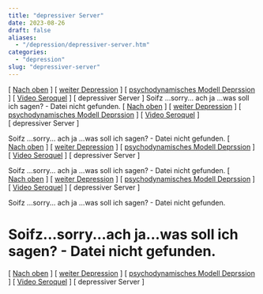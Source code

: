 ```yaml
---
title: "depressiver Server"
date: 2023-08-26
draft: false
aliases:
  - "/depression/depressiver-server.htm"
categories:
  - "depression"
slug: "depressiver-server"
---
```


[ [Nach oben](depri.html) ] [ [weiter Depression](depression.htm) ] [ [psychodynamisches Modell Deprssion](ich_depression.htm) ] [ [Video Seroquel](../definition/seroquel.htm) ] [ depressiver Server ] Soifz ...sorry... ach ja ...was soll ich sagen? - Datei nicht gefunden. [ [Nach oben](depri.html) ] [ [weiter Depression](depression.htm) ] [ [psychodynamisches Modell Deprssion](ich_depression.htm) ] [ [Video Seroquel](../definition/seroquel.htm) ] [ depressiver Server ]

Soifz ...sorry... ach ja ...was soll ich sagen? - Datei nicht gefunden. [ [Nach oben](depri.html) ] [ [weiter Depression](depression.htm) ] [ [psychodynamisches Modell Deprssion](ich_depression.htm) ] [ [Video Seroquel](../definition/seroquel.htm) ] [ depressiver Server ]

Soifz ...sorry... ach ja ...was soll ich sagen? - Datei nicht gefunden. [ [Nach oben](depri.html) ] [ [weiter Depression](depression.htm) ] [ [psychodynamisches Modell Deprssion](ich_depression.htm) ] [ [Video Seroquel](../definition/seroquel.htm) ] [ depressiver Server ]

Soifz ...sorry... ach ja ...was soll ich sagen? - Datei nicht gefunden.

# Soifz...sorry...ach ja...was soll ich sagen? - Datei nicht gefunden.

[ [Nach oben](depri.html) ] [ [weiter Depression](depression.htm) ] [ [psychodynamisches Modell Deprssion](ich_depression.htm) ] [ [Video Seroquel](../definition/seroquel.htm) ] [ depressiver Server ]